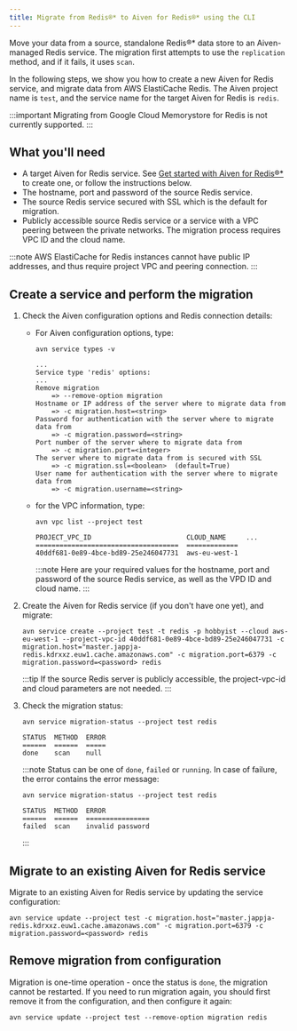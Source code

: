 ```yaml
---
title: Migrate from Redis®* to Aiven for Redis®* using the CLI
---
```


Move your data from a source, standalone Redis®\* data store to an
Aiven-managed Redis service. The migration first attempts to use the
`replication` method, and if it fails, it uses `scan`.

In the following steps, we show you how to create a new Aiven for Redis
service, and migrate data from AWS ElastiCache Redis. The Aiven project
name is `test`, and the service name for the target Aiven for Redis is
`redis`.

:::important
Migrating from Google Cloud Memorystore for Redis is not currently
supported.
:::

## What you\'ll need

-   A target Aiven for Redis service. See
    [Get started with Aiven for Redis®*](/docs/products/redis/get-started) to
    create one, or follow the instructions below.
-   The hostname, port and password of the source Redis service.
-   The source Redis service secured with SSL which is the default for
    migration.
-   Publicly accessible source Redis service or a service with a VPC
    peering between the private networks. The migration process requires
    VPC ID and the cloud name.

:::note
AWS ElastiCache for Redis instances cannot have public IP addresses, and
thus require project VPC and peering connection.
:::

## Create a service and perform the migration

1.  Check the Aiven configuration options and Redis connection details:

    -   For Aiven configuration options, type:

        ``` 
        avn service types -v

        ...
        Service type 'redis' options:
        ...
        Remove migration
            => --remove-option migration
        Hostname or IP address of the server where to migrate data from 
            => -c migration.host=<string>
        Password for authentication with the server where to migrate data from
            => -c migration.password=<string>
        Port number of the server where to migrate data from
            => -c migration.port=<integer>
        The server where to migrate data from is secured with SSL
            => -c migration.ssl=<boolean>  (default=True)
        User name for authentication with the server where to migrate data from
            => -c migration.username=<string>
        ```

    -   for the VPC information, type:

        ``` 
        avn vpc list --project test

        PROJECT_VPC_ID                        CLOUD_NAME     ...
        ====================================  =============
        40ddf681-0e89-4bce-bd89-25e246047731  aws-eu-west-1
        ```

        :::note
        Here are your required values for the hostname, port and
        password of the source Redis service, as well as the VPD ID and
        cloud name.
        :::

2.  Create the Aiven for Redis service (if you don\'t have one yet), and
    migrate:

    ``` 
    avn service create --project test -t redis -p hobbyist --cloud aws-eu-west-1 --project-vpc-id 40ddf681-0e89-4bce-bd89-25e246047731 -c migration.host="master.jappja-redis.kdrxxz.euw1.cache.amazonaws.com" -c migration.port=6379 -c migration.password=<password> redis
    ```

    :::tip
    If the source Redis server is publicly accessible, the
    project-vpc-id and cloud parameters are not needed.
    :::

3.  Check the migration status:

    ``` 
    avn service migration-status --project test redis

    STATUS  METHOD  ERROR
    ======  ======  =====
    done    scan    null
    ```

    :::note
    Status can be one of `done`, `failed` or `running`. In case of
    failure, the error contains the error message:

    ``` 
    avn service migration-status --project test redis

    STATUS  METHOD  ERROR           
    ======  ======  ================
    failed  scan    invalid password
    ```
    :::

## Migrate to an existing Aiven for Redis service

Migrate to an existing Aiven for Redis service by updating the service
configuration:

``` 
avn service update --project test -c migration.host="master.jappja-redis.kdrxxz.euw1.cache.amazonaws.com" -c migration.port=6379 -c migration.password=<password> redis
```

## Remove migration from configuration

Migration is one-time operation - once the status is `done`, the
migration cannot be restarted. If you need to run migration again, you
should first remove it from the configuration, and then configure it
again:

``` 
avn service update --project test --remove-option migration redis
```
